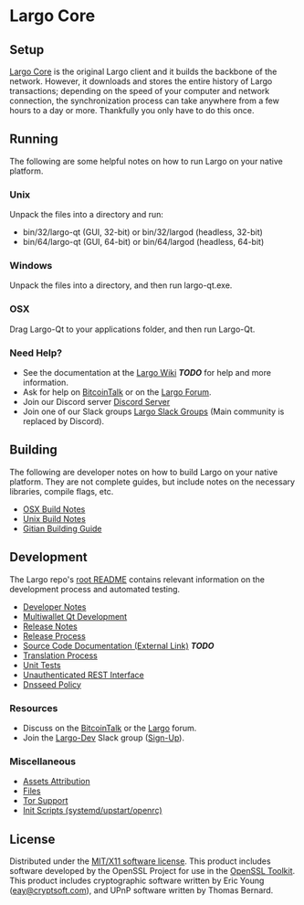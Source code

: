 Largo Core
=====================

Setup
---------------------
[Largo Core](http://largo.org/wallet) is the original Largo client and it builds the backbone of the network. However, it downloads and stores the entire history of Largo transactions; depending on the speed of your computer and network connection, the synchronization process can take anywhere from a few hours to a day or more. Thankfully you only have to do this once.

Running
---------------------
The following are some helpful notes on how to run Largo on your native platform.

### Unix

Unpack the files into a directory and run:

- bin/32/largo-qt (GUI, 32-bit) or bin/32/largod (headless, 32-bit)
- bin/64/largo-qt (GUI, 64-bit) or bin/64/largod (headless, 64-bit)

### Windows

Unpack the files into a directory, and then run largo-qt.exe.

### OSX

Drag Largo-Qt to your applications folder, and then run Largo-Qt.

### Need Help?

* See the documentation at the [Largo Wiki](https://en.bitcoin.it/wiki/Main_Page) ***TODO***
for help and more information.
* Ask for help on [BitcoinTalk](https://bitcointalk.org/index.php?topic=1262920.0) or on the [Largo Forum](http://forum.largo.org/).
* Join our Discord server [Discord Server](https://discord.largo.org)
* Join one of our Slack groups [Largo Slack Groups](https://largo.org/slack-logins/) (Main community is replaced by Discord).

Building
---------------------
The following are developer notes on how to build Largo on your native platform. They are not complete guides, but include notes on the necessary libraries, compile flags, etc.

- [OSX Build Notes](build-osx.md)
- [Unix Build Notes](build-unix.md)
- [Gitian Building Guide](gitian-building.md)

Development
---------------------
The Largo repo's [root README](https://github.com/Largo-Project/Largo/blob/master/README.md) contains relevant information on the development process and automated testing.

- [Developer Notes](developer-notes.md)
- [Multiwallet Qt Development](multiwallet-qt.md)
- [Release Notes](release-notes.md)
- [Release Process](release-process.md)
- [Source Code Documentation (External Link)](https://dev.visucore.com/bitcoin/doxygen/) ***TODO***
- [Translation Process](translation_process.md)
- [Unit Tests](unit-tests.md)
- [Unauthenticated REST Interface](REST-interface.md)
- [Dnsseed Policy](dnsseed-policy.md)

### Resources

* Discuss on the [BitcoinTalk](https://bitcointalk.org/index.php?topic=1262920.0) or the [Largo](http://forum.largo.org/) forum.
* Join the [Largo-Dev](https://largo-dev.slack.com/) Slack group ([Sign-Up](https://largo-dev.herokuapp.com/)).

### Miscellaneous
- [Assets Attribution](assets-attribution.md)
- [Files](files.md)
- [Tor Support](tor.md)
- [Init Scripts (systemd/upstart/openrc)](init.md)

License
---------------------
Distributed under the [MIT/X11 software license](http://www.opensource.org/licenses/mit-license.php).
This product includes software developed by the OpenSSL Project for use in the [OpenSSL Toolkit](https://www.openssl.org/). This product includes
cryptographic software written by Eric Young ([eay@cryptsoft.com](mailto:eay@cryptsoft.com)), and UPnP software written by Thomas Bernard.
